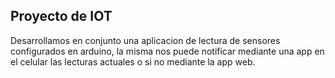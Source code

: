 ## Proyecto de IOT
Desarrollamos en conjunto una aplicacion de lectura de sensores configurados en arduino, la misma nos puede notificar mediante una app en el celular las lecturas actuales o si no mediante la app web. 
